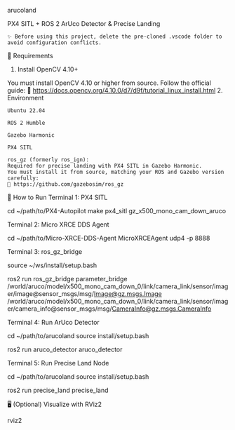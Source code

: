 arucoland

PX4 SITL + ROS 2 ArUco Detector & Precise Landing

    ✨ Before using this project, delete the pre-cloned .vscode folder to avoid configuration conflicts.

🔧 Requirements
1. Install OpenCV 4.10+

You must install OpenCV 4.10 or higher from source. Follow the official guide:
📎 https://docs.opencv.org/4.10.0/d7/d9f/tutorial_linux_install.html
2. Environment

    Ubuntu 22.04

    ROS 2 Humble

    Gazebo Harmonic

    PX4 SITL

    ros_gz (formerly ros_ign):
    Required for precise landing with PX4 SITL in Gazebo Harmonic.
    You must install it from source, matching your ROS and Gazebo version carefully:
    📎 https://github.com/gazebosim/ros_gz

🚀 How to Run
Terminal 1: PX4 SITL

cd ~/path/to/PX4-Autopilot
make px4_sitl gz_x500_mono_cam_down_aruco

Terminal 2: Micro XRCE DDS Agent

cd ~/path/to/Micro-XRCE-DDS-Agent
MicroXRCEAgent udp4 -p 8888

Terminal 3: ros_gz_bridge

source ~/ws/install/setup.bash

ros2 run ros_gz_bridge parameter_bridge \
  /world/aruco/model/x500_mono_cam_down_0/link/camera_link/sensor/imager/image@sensor_msgs/msg/Image@gz.msgs.Image \
  /world/aruco/model/x500_mono_cam_down_0/link/camera_link/sensor/imager/camera_info@sensor_msgs/msg/CameraInfo@gz.msgs.CameraInfo

Terminal 4: Run ArUco Detector

cd ~/path/to/arucoland
source install/setup.bash

ros2 run aruco_detector aruco_detector

Terminal 5: Run Precise Land Node

cd ~/path/to/arucoland
source install/setup.bash

ros2 run precise_land precise_land

🖥️ (Optional) Visualize with RViz2

rviz2
